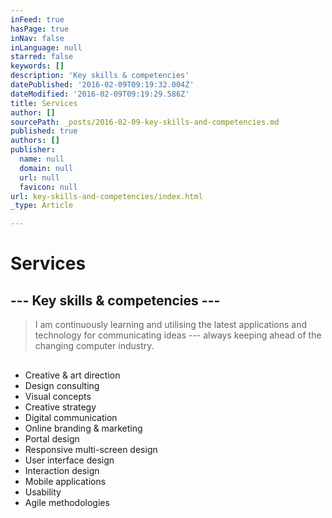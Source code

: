 ```yaml
---
inFeed: true
hasPage: true
inNav: false
inLanguage: null
starred: false
keywords: []
description: 'Key skills & competencies'
datePublished: '2016-02-09T09:19:32.004Z'
dateModified: '2016-02-09T09:19:29.586Z'
title: Services
author: []
sourcePath: _posts/2016-02-09-key-skills-and-competencies.md
published: true
authors: []
publisher:
  name: null
  domain: null
  url: null
  favicon: null
url: key-skills-and-competencies/index.html
_type: Article

---
```

# Services

## --- Key skills & competencies ---

> I am continuously learning and utilising the latest applications and technology for communicating ideas --- always keeping ahead of the changing computer industry.

## 

* Creative & art direction 
* Design consulting 
* Visual concepts 
* Creative strategy 
* Digital communication 
* Online branding & marketing 
* Portal design 
* Responsive multi-screen design 
* User interface design 
* Interaction design 
* Mobile applications 
* Usability 
* Agile methodologies